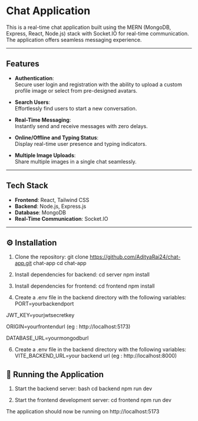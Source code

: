 # **Chat Application**

This is a real-time chat application built using the MERN (MongoDB, Express, React, Node.js) stack with Socket.IO for real-time communication. The application offers seamless messaging experience.

---

## **Features**


- **Authentication**:  
  Secure user login and registration with the ability to upload a custom profile image or select from pre-designed avatars.
  
- **Search Users**:  
  Effortlessly find users to start a new conversation.

- **Real-Time Messaging**:  
  Instantly send and receive messages with zero delays.

- **Online/Offline and Typing Status**:  
  Display real-time user presence and typing indicators.

- **Multiple Image Uploads**:  
  Share multiple images in a single chat seamlessly.

---

## **Tech Stack**

- **Frontend**: React, Tailwind CSS  
- **Backend**: Node.js, Express.js  
- **Database**: MongoDB  
- **Real-Time Communication**: Socket.IO  

---


## ⚙ Installation

1. Clone the repository:
git clone https://github.com/AdityaRai24/chat-app.git chat-app
cd chat-app


2. Install dependencies for backend:
cd server
npm install


3. Install dependencies for frontend:
cd frontend
npm install


4. Create a .env file in the backend directory with the following variables:
PORT=yourbackendport

JWT_KEY=yourjwtsecretkey

ORIGIN=yourfrontendurl (eg : http://localhost:5173)

DATABASE_URL=yourmongodburl

6. Create a .env file in the backend directory with the following variables:
VITE_BACKEND_URL=your backend url (eg : http://localhost:8000)

## 🚀 Running the Application

1. Start the backend server:
bash
cd backend
npm run dev


2. Start the frontend development server:
cd frontend
npm run dev


The application should now be running on http://localhost:5173

